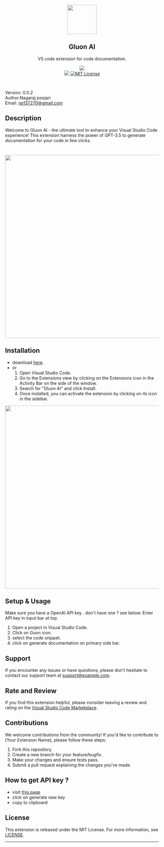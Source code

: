 <p align="center">
  <a href="https://github.com/AMAI-GmbH/AI-Expert-Roadmap">
    <img src="https://github.com/nagarajRPoojari/Gluon-AI/assets/116948655/bfc368cc-4a7d-4fb0-9a65-7f37f7d80504" width="96" height="96" "
>
  </a>


  
  <h2 align="center">Gluon AI</h2>
  <p align="center">VS code extension for code documentation.</p>
  <p align="center">
      <a href="" target="_blank"><img src="https://img.shields.io/github/license/nagarajRPoojari/Gluon-AI.svg" style="display: inherit;"/></a>
      <a href="https://www.linkedin.com/shareArticle?mini=true&url=https://i.am.ai/roadmap&title=&><img src="https://img.shields.io/badge/post-blue.svg?logo=linkedin&logoColor=white" style="display: inherit;"/></a>
      <a href="https://github.com/nagarajRPoojari/Gluon-AI"><img src="https://img.shields.io/github/issues/nagarajRPoojari/Gluon-AI.svg" style="display: inherit;"/></a>
<a href="https://opensource.org/licenses/MIT/" target="_blank"><img alt="MIT License" src="https://img.shields.io/badge/Made%20for-VSCode-1f425f.svg" style="display: inherit;"/></a>
  </p>
  <br>
</p>


Version: 0.0.2  
Author:Nagaraj poojari  
Email: np137270@gmail.com 


## Description

Welcome to Gluon AI - the ultimate tool to enhance your Visual Studio Code experience! This extension harness the power of GPT-3.5 to generate documentation for your code in few clicks.


#

<p align="center">
<img src="https://github.com/nagarajRPoojari/Gluon-AI/assets/116948655/3eba891b-8b3b-4d4e-9dc2-e6dbc7513cd1" width="600px">
</p>



## Installation
* download [here](https://marketplace.visualstudio.com/items?itemName=NagarajPoojari.gluon-ai).
* or 
  1. Open Visual Studio Code.
  2. Go to the Extensions view by clicking on the Extensions icon in the Activity Bar on the side of the window.
  3. Search for "Gluon AI" and click Install.
  4. Once installed, you can activate the extension by clicking on its icon in the sidebar.
<p align="center">
<img src="https://github.com/nagarajRPoojari/Gluon-AI/assets/116948655/07362f70-57a1-46fc-90b3-7a696a8dd731"  width="600px">

</p>


## Setup & Usage
Make sure you have a OpenAI API key . don't have one ? see below.
Enter API key in input bar at top.

1. Open a project in Visual Studio Code.
2. Click on Guon icon.
3. select the code snippet.
4. click on generate documentation on primary side bar.


## Support

If you encounter any issues or have questions, please don't hesitate to contact our support team at [support@example.com](np137270@gmail.com).

## Rate and Review

If you find this extension helpful, please consider leaving a review and rating on the [Visual Studio Code Marketplace](https://marketplace.visualstudio.com/items?itemName=NagarajPoojari.gluon-ai&ssr=false#review-details).

## Contributions

We welcome contributions from the community! If you'd like to contribute to [Your Extension Name], please follow these steps:

1. Fork this repository.
2. Create a new branch for your feature/bugfix.
3. Make your changes and ensure tests pass.
4. Submit a pull request explaining the changes you've made.

## How to get API key ?

- visit [this page](https://platform.openai.com/account/api-keys)
- click on generate new key
- copy to clipboard


## License

This extension is released under the MIT License. For more information, see [LICENSE](LICENSE).

---
